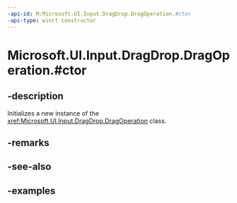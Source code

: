```yaml
---
-api-id: M:Microsoft.UI.Input.DragDrop.DragOperation.#ctor
-api-type: winrt constructor
---
```


# Microsoft.UI.Input.DragDrop.DragOperation.#ctor

<!--
public DragOperation ();
-->

## -description

Initializes a new instance of the <xref:Microsoft.UI.Input.DragDrop.DragOperation> class.

## -remarks

## -see-also

## -examples

